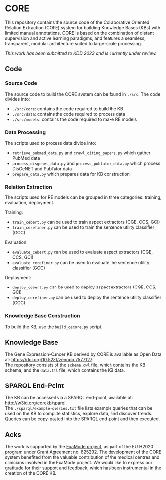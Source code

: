 # CORE
This repository contains the source code of the Collaborative Oriented Relation Extraction (CORE) system for building Knowledge Bases (KBs) with limited manual annotations. CORE is based on the combination of distant supervision and active learning paradigms, and features a seamless, transparent, modular architecture suited to large-scale processing. 

*This work has been submitted to KDD 2023 and is currently under review.*

## Code

### Source Code

The source code to build the CORE system can be found in ```./src```.
The code divides into:
- ```./src/core```: contains the code required to build the KB
- ```./src/data```: contains the code required to process data
- ```./src/models```: contains the code required to make RE models

### Data Processing

The scripts used to process data divide into:
- ```retrieve_pubmed_data.py``` and ```crawl_citing_papers.py``` which gather PubMed data
- ```process_disgenet_data.py``` and ```process_pubtator_data.py``` which process DisGeNET and PubTator data
- ```prepare_data.py``` which prepares data for KB construction

### Relation Extraction

The scripts used for RE models can be grouped in three categories: training, evaluation, deployment.

Training:
- ```train_cebert.py``` can be used to train aspect extractors (CGE, CCS, GCI)
- ```train_cerefiner.py``` can be used to train the sentence utility classifier (GCC)

Evaluation:
- ```evaluate_cebert.py``` can be used to evaluate aspect extractors (CGE, CCS, GCI)
- ```evaluate_cerefiner.py``` can be used to evaluate the sentence utility classifier (GCC)

Deployment:
- ```deploy_cebert.py``` can be used to deploy aspect extractors (CGE, CCS, GCI)
- ```deploy_cerefiner.py``` can be used to deploy the sentence utility classifier (GCC)

### Knowledge Base Construction

To build the KB, use the ```build_cecore.py``` script.

## Knowledge Base

The Gene Expression-Cancer KB derived by CORE is available as Open Data at: https://doi.org/10.5281/zenodo.7577127.  <br />
The repository consists of the ```schema.owl``` file, which contains the KB schema, and the ```data.ttl``` file, which contains the KB data.

## SPARQL End-Point

The KB can be accessed via a SPARQL end-point, available at: http://w3id.org/corekb/sparql. <br />
The ```./sparql/example-queries.txt``` file lists example queries that can be used on the KB to compute statistics, explore data, and discover trends. Queries can be copy-pasted into the SPARQL end-point and then executed.

## Acks
The work is supported by the [ExaMode project](https://www.examode.eu), as part of the EU H2020 program under Grant Agreement no. 825292.
The development of the CORE system benefited from the valuable contribution of the medical centres and clinicians involved in the ExaMode project. We would like to express our gratitude for their support and feedback, which has been instrumental in the creation of the CORE KB.
